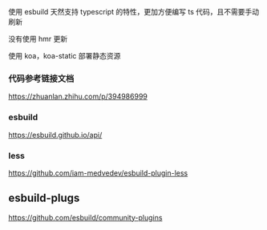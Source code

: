 使用 esbuild 天然支持 typescript 的特性，更加方便编写 ts 代码，且不需要手动刷新

没有使用 hmr 更新

使用 koa，koa-static 部署静态资源

### 代码参考链接文档

https://zhuanlan.zhihu.com/p/394986999

### esbuild

https://esbuild.github.io/api/

### less

https://github.com/iam-medvedev/esbuild-plugin-less

## esbuild-plugs

https://github.com/esbuild/community-plugins
